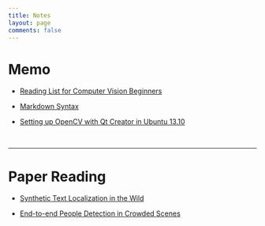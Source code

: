 ```yaml
---
title: Notes
layout: page
comments: false
---
```


# Memo

- [Reading List for Computer Vision Beginners](./computer-vision-reading-list)

- [Markdown Syntax](./markdown-syntax)

- [Setting up OpenCV with Qt Creator in Ubuntu 13.10](./install-qt-opencv-ubuntu)

<br>

--------------------------------------------------------------------------------

# Paper Reading

- [Synthetic Text Localization in the Wild]()

- [End-to-end People Detection in Crowded Scenes](./paper/end-to-end-people-detection-in-crowded-scenes)

